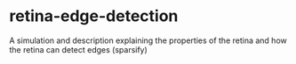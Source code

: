 # retina-edge-detection
A simulation and description explaining the properties of the retina and how the retina can detect edges (sparsify)
